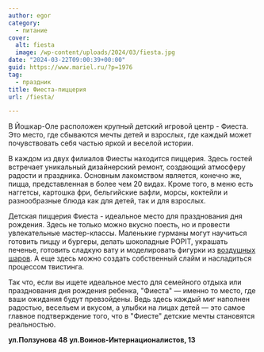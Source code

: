 ```yaml
---
author: egor
category:
  - питание
cover:
  alt: fiesta
  image: /wp-content/uploads/2024/03/fiesta.jpg
date: "2024-03-22T09:00:39+00:00"
guid: https://www.mariel.ru/?p=1976
tag:
  - праздник
title: Фиеста-пиццерия
url: /fiesta/

---
```

В Йошкар\-Оле расположен крупный детский игровой центр \- Фиеста. Это место, где сбываются мечты детей и взрослых, где каждый может почувствовать себя частью яркой и веселой истории.

В каждом из двух филиалов Фиесты находится пиццерия. Здесь гостей встречает уникальный дизайнерский ремонт, создающий атмосферу радости и праздника. Основным лакомством является, конечно же, пицца, представленная в более чем 20 видах. Кроме того, в меню есть наггетсы, картошка фри, бельгийские вафли, морсы, коктейли и разнообразные блюда как для детей, так и для взрослых.

Детская пиццерия Фиеста \- идеальное место для празднования дня рождения. Здесь не только можно вкусно поесть, но и провести увлекательные мастер-классы. Маленькие гурманы могут научиться готовить пиццу и бургеры, делать шоколадные POPIT, украшать печенье, готовить сладкую вату и моделировать фигурки из [воздушных шаров](/festival-vozduhoplavaniya/). А еще здесь можно создать собственный слайм и насладиться процессом твистинга.

Так что, если вы ищете идеальное место для семейного отдыха или празднования дня рождения ребенка, "Фиеста" — именно то место, где ваши ожидания будут превзойдены. Ведь здесь каждый миг наполнен радостью, весельем и вкусом, а улыбки на лицах детей — это самое главное подтверждение того, что в "Фиесте" детские мечты становятся реальностью.

**ул.Ползунова 48** **ул.Воинов-Интернационалистов, 13**

